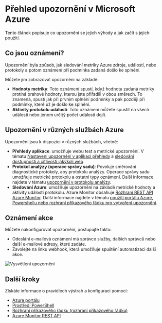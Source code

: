 <properties
    pageTitle="Přehled upozornění v Microsoft Azure | Microsoft Azure"
    description="Upozornění umožňují sledovat metriky Azure zdroje, událostí nebo protokoly a upozorněni splněny zadané podmínky."
    authors="rboucher"
    manager="carolz"
    editor=""
    services="monitoring-and-diagnostics"
    documentationCenter="monitoring-and-diagnostics"/>

<tags
    ms.service="monitoring-and-diagnostics"
    ms.workload="na"
    ms.tgt_pltfrm="na"
    ms.devlang="na"
    ms.topic="article"
    ms.date="09/24/2016"
    ms.author="robb"/>

# <a name="overview-of-alerts-in-microsoft-azure"></a>Přehled upozornění v Microsoft Azure


Tento článek popisuje co upozornění se jejich výhody a jak začít s jejich použití.  

## <a name="what-are-alerts"></a>Co jsou oznámení?
Upozornění byla způsob, jak sledování metriky Azure zdroje, událostí, nebo protokoly a potom oznámení při podmínka zadaná došlo ke splnění.

Můžete jim zobrazovat upozornění na základě:

- **Hodnoty metriky**: Toto oznámení spustí, když hodnota zadaná metriky protíná prahové hodnoty, kterou jste přiřadili v obou směrech. To znamená, spustí jak při prvním splnění podmínky a pak později při podmínky, které už je došlo ke splnění.
- **Aktivity protokolu událostí**: Toto oznámení můžete spustit na všech událostí nebo jenom určitý počet události dojít.

## <a name="alerts-in-different-azure-services"></a>Upozornění v různých službách Azure

Upozornění jsou k dispozici v různých službách, včetně:

- **Přehledy aplikace**: umožňuje webu test a metrické upozornění. V tématu [Nastavení upozornění v aplikaci přehledy](../application-insights/app-insights-alerts.md) a [sledování dostupnosti a citlivosti jakýkoli web](../application-insights/app-insights-monitor-web-app-availability.md).
- **Protokol analýzy (operace správy sadu)**: Povoluje směrování diagnostické protokoly, aby protokolu analýzy. Operace správy sadu umožňuje metrické protokolu a ostatní typy oznámení. Další informace najdete v tématu [upozornění v protokolu analýzy](../log-analytics/log-analytics-alerts.md).  
- **Sledování Azure**: umožňuje upozornění na základě metrické hodnoty a aktivity události protokolu. Azure Monitor obsahuje [Rozhraní REST API Azure Monitor](https://msdn.microsoft.com/library/dn931943.aspx).  Další informace najdete v tématu [použití portálu Azure, Powershellu nebo rozhraní příkazového řádku pro vytvoření upozornění](insights-alerts-portal.md).

## <a name="alert-actions"></a>Oznámení akce
Můžete nakonfigurovat upozornění, postupujte takto:

- Odeslání e-mailová oznámení má správce služby, dalších správců nebo další e-mailové adresy, které zadáte.
- Zavolejte na linku webhook, která umožňuje spuštění automatizaci další akce.

 ![Vysvětlení upozornění](./media/monitoring-overview-alerts/AlertsOverviewResource3.png)


## <a name="next-steps"></a>Další kroky

Získáte informace o pravidlech výstrah a konfiguraci pomocí:

- [Azure portálu](insights-alerts-portal.md)
- [Prostředí PowerShell](insights-alerts-powershell.md)
- [Rozhraní příkazového řádku (rozhraní příkazového řádku)](insights-alerts-command-line-interface.md)
- [Azure Monitor REST API](https://msdn.microsoft.com/library/azure/dn931945.aspx)
